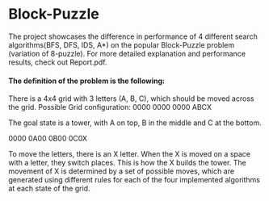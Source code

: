 # Block-Puzzle

The project showcases the difference in performance of 4 different search algorithms(BFS, DFS, IDS, A*) on the popular Block-Puzzle problem (variation of 8-puzzle). For more detailed explanation and performance results, check out Report.pdf.

#### The definition of the problem is the following:

There is a 4x4 grid with 3 letters (A, B, C), which should be moved across the grid. 
Possible Grid configuration:
0000
0000
0000
ABCX

The goal state is a tower, with A on top, B in the middle and C at the bottom. 

0000
0A00
0B00
0C0X

To move the letters, there is an X letter. When the X is moved on a space with a letter, they switch places. This is how the X builds the tower. The movement of X is determined by a set of possible moves, which are generated using different rules for each of the four implemented algorithms at each state of the grid.  
